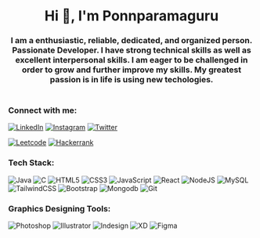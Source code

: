 <h1 align="center">Hi 👋, I'm Ponnparamaguru</h1>
<h3 align="center">I am a enthusiastic, reliable, dedicated, and organized person. Passionate Developer. I have strong technical skills as well as excellent interpersonal skills. I am eager to be challenged in order to grow and further improve my skills. My greatest passion is in life is using new techologies.<br><br></h3>

<h3 align="left">Connect with me:</h3>

[![LinkedIn](https://img.shields.io/badge/LinkedIn-%230077B5.svg?logo=linkedin&logoColor=white)](https://www.linkedin.com/in/ponnparamaguru-chandrasekar-a5847b1a7/)
[![Instagram](https://img.shields.io/badge/Instagram-%23E4405F.svg?logo=Instagram&logoColor=white)](https://instagram.com/ponnparamaguru_) 
[![Twitter](https://img.shields.io/badge/X-%231DA1F2.svg?logo=x&logoColor=white)](https://x.com/ponnparamaguru) 

[![Leetcode](https://img.shields.io/badge/Leetcode-%23f89f1b.svg?logo=leetcode&logoColor=white)](https://leetcode.com/ponnparamaguru) 
[![Hackerrank](https://img.shields.io/badge/Hackerrank-%23E01ea65.svg?logo=hackerrank&logoColor=white)](http://hackerrank.com/ponnparamaguru) 

<h3 align="left">Tech Stack: </h3>

![Java](https://img.shields.io/badge/java-%23ED8B00.svg?style=for-the-badge&logo=java&logoColor=white) 
![C](https://img.shields.io/badge/c-%2300599C.svg?style=for-the-badge&logo=c&logoColor=white) 
![HTML5](https://img.shields.io/badge/html5-%23E34F26.svg?style=for-the-badge&logo=html5&logoColor=white) 
![CSS3](https://img.shields.io/badge/css3-%231572B6.svg?style=for-the-badge&logo=css3&logoColor=white) 
![JavaScript](https://img.shields.io/badge/javascript-%23323330.svg?style=for-the-badge&logo=javascript&logoColor=%23F7DF1E) 
![React](https://img.shields.io/badge/React-%23149ECA.svg?style=for-the-badge&logo=react&logoColor=white) 
![NodeJS](https://img.shields.io/badge/Node.js-%2343853d.svg?style=for-the-badge&logo=nodedotjs&logoColor=white) 
![MySQL](https://img.shields.io/badge/MySQL-%23f89917.svg?style=for-the-badge&logo=mysql&logoColor=white) 
![TailwindCSS](https://img.shields.io/badge/tailwindcss-%2338B2AC.svg?style=for-the-badge&logo=tailwind-css&logoColor=white) 
![Bootstrap](https://img.shields.io/badge/bootstrap-%23563D7C.svg?style=for-the-badge&logo=bootstrap&logoColor=white)
![Mongodb](https://img.shields.io/badge/mongodb-%23439934.svg?style=for-the-badge&logo=mongodb&logoColor=white)
![Git](https://img.shields.io/badge/git-%23f03c2e.svg?style=for-the-badge&logo=git&logoColor=white)


<h3 align="left">Graphics Designing Tools: </h3>

![Photoshop](https://img.shields.io/badge/Adobe_Photoshop-%232fa5f8.svg?style=for-the-badge&logo=adobephotoshop&logoColor=white)
![Illustrator](https://img.shields.io/badge/Adobe_Illustrator-%23ff9b00.svg?style=for-the-badge&logo=adobeillustrator&logoColor=white)
![Indesign](https://img.shields.io/badge/Adobe_Indesign-%23ff3066.svg?style=for-the-badge&logo=adobeindesign&logoColor=white)
![XD](https://img.shields.io/badge/Adobe_XD-%23ff61f6.svg?style=for-the-badge&logo=adobexd&logoColor=white)
![Figma](https://img.shields.io/badge/figma-%23a161fd.svg?style=for-the-badge&logo=figma&logoColor=white)
